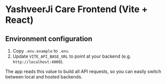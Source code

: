 # YashveerJi Care Frontend (Vite + React)

## Environment configuration

1. Copy `.env.example` to `.env`.
2. Update `VITE_API_BASE_URL` to point at your backend (e.g. `http://localhost:4000`).

The app reads this value to build all API requests, so you can easily switch between local and hosted backends.
